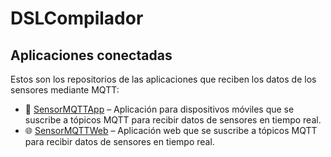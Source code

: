# DSLCompilador

## Aplicaciones conectadas

Estos son los repositorios de las aplicaciones que reciben los datos de los sensores mediante MQTT:

- 📱 [SensorMQTTApp](https://github.com/RodrigoCari/SensorMQTTApp) – Aplicación para dispositivos móviles que se suscribe a tópicos MQTT para recibir datos de sensores en tiempo real.
- 🌐 [SensorMQTTWeb](https://github.com/RodrigoCari/SensorMQTTWeb) – Aplicación web que se suscribe a tópicos MQTT para recibir datos de sensores en tiempo real.
